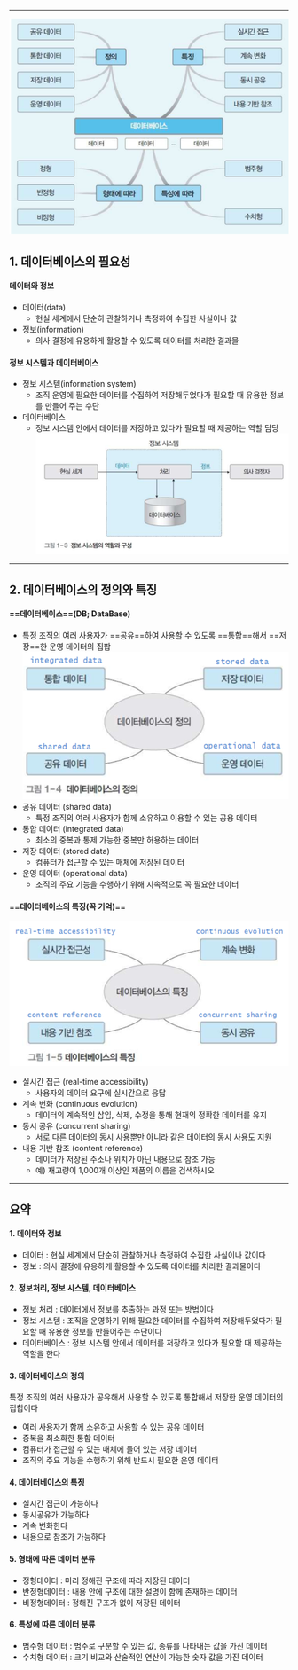 
---
![](../../../../image/Pasted%20image%2020240916164935.png)
## 1. 데이터베이스의 필요성

#### 데이터와 정보
- 데이터(data) 
	- 현실 세계에서 단순히 관찰하거나 측정하여 수집한 사실이나 값 
- 정보(information) 
	- 의사 결정에 유용하게 활용할 수 있도록 데이터를 처리한 결과물

#### 정보 시스템과 데이터베이스
- 정보 시스템(information system) 
	- 조직 운영에 필요한 데이터를 수집하여 저장해두었다가 필요할 때 유용한 정보를 만들어 주는 수단 
- 데이터베이스 
	- 정보 시스템 안에서 데이터를 저장하고 있다가 필요할 때 제공하는 역할 담당
	![](../../../../image/Pasted%20image%2020240905104509.png)

---
## 2. 데이터베이스의 정의와 특징
#### ==데이터베이스==(DB; DataBase)
- 특정 조직의 여러 사용자가 ==공유==하여 사용할 수 있도록 ==통합==해서 ==저장==한 운영 데이터의 집합
	![](../../../../image/Pasted%20image%2020240905104710.png)
-  공유 데이터 (shared data)
	- 특정 조직의 여러 사용자가 함께 소유하고 이용할 수 있는 공용 데이터 
- 통합 데이터 (integrated data)
	- 최소의 중복과 통제 가능한 중복만 허용하는 데이터 
- 저장 데이터 (stored data)
	- 컴퓨터가 접근할 수 있는 매체에 저장된 데이터 
- 운영 데이터 (operational data)
	- 조직의 주요 기능을 수행하기 위해 지속적으로 꼭 필요한 데이터

#### ==데이터베이스의 특징(꼭 기억)==

![](../../../../image/Pasted%20image%2020240905105258.png)

- 실시간 접근 (real-time accessibility)
	- 사용자의 데이터 요구에 실시간으로 응답 
- 계속 변화 (continuous evolution)
	- 데이터의 계속적인 삽입, 삭제, 수정을 통해 현재의 정확한 데이터를 유지 
- 동시 공유 (concurrent sharing)
	- 서로 다른 데이터의 동시 사용뿐만 아니라 같은 데이터의 동시 사용도 지원 
- 내용 기반 참조 (content reference)
	- 데이터가 저장된 주소나 위치가 아닌 내용으로 참조 가능 
	- 예) 재고량이 1,000개 이상인 제품의 이름을 검색하시오

---
## 요약
#### 1. 데이터와 정보
- 데이터 : 현실 세계에서 단순히 관찰하거나 측정하여 수집한 사실이나 값이다
- 정보 : 의사 결정에 유용하게 활용할 수 있도록 데이터를 처리한 결과물이다

#### 2. 정보처리, 정보 시스템, 데이터베이스
- 정보 처리 : 데이터에서 정보를 추출하는 과정 또는 방법이다
- 정보 시스템 : 조직을 운영하기 위해 필요한 데이터를 수집하여 저장해두었다가 필요할 때 유용한 정보를 만들어주는 수단이다
- 데이터베이스 : 정보 시스템 안에서 데이터를 저장하고 있다가 필요할 때 제공하는 역할을 한다

#### 3. 데이터베이스의 정의
특정 조직의 여러 사용자가 공유해서 사용할 수 있도록 통합해서 저장한 운영 데이터의 집합이다
- 여러 사용자가 함께 소유하고 사용할 수 있는 공유 데이터
- 중복을 최소화한 통합 데이터
- 컴퓨터가 접근할 수 있는 매체에 들어 있는 저장 데이터
- 조직의 주요 기능을 수행하기 위해 반드시 필요한 운영 데이터

#### 4. 데이터베이스의 특징
- 실시간 접근이 가능하다
- 동시공유가 가능하다
- 계속 변화한다
- 내용으로 참조가 가능하다

#### 5. 형태에 따른 데이터 분류
- 정형데이터 : 미리 정해진 구조에 따라 저장된 데이터
- 반정형데이터 : 내용 안에 구조에 대한 설명이 함께 존재하는 데이터
- 비정형데이터 : 정해진 구조가 없이 저장된 데이터

#### 6. 특성에 따른 데이터 분류
- 범주형 데이터 : 범주로 구분할 수 있는 값, 종류를 나타내는 값을 가진 데이터
- 수치형 데이터 : 크기 비교와 산술적인 연산이 가능한 숫자 값을 가진 데이터